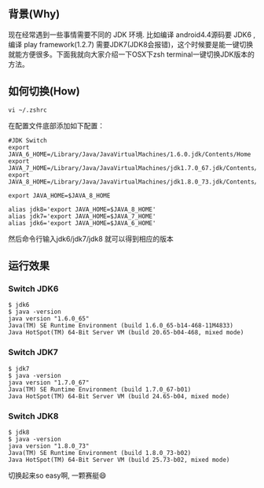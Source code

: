 ## 背景(Why)

现在经常遇到一些事情需要不同的 JDK 环境. 比如编译 android4.4源码要 JDK6 ,编译 play framework(1.2.7) 需要JDK7(JDK8会报错)，这个时候要是能一键切换就能方便很多。下面我就向大家介绍一下OSX下zsh terminal一键切换JDK版本的方法。

## 如何切换(How)
```
vi ~/.zshrc
```

在配置文件底部添加如下配置：
```
#JDK Switch
export JAVA_6_HOME=/Library/Java/JavaVirtualMachines/1.6.0.jdk/Contents/Home
export JAVA_7_HOME=/Library/Java/JavaVirtualMachines/jdk1.7.0_67.jdk/Contents/Home
export JAVA_8_HOME=/Library/Java/JavaVirtualMachines/jdk1.8.0_73.jdk/Contents/Home

export JAVA_HOME=$JAVA_8_HOME

alias jdk8='export JAVA_HOME=$JAVA_8_HOME'
alias jdk7='export JAVA_HOME=$JAVA_7_HOME'
alias jdk6='export JAVA_HOME=$JAVA_6_HOME'
```

然后命令行输入jdk6/jdk7/jdk8 就可以得到相应的版本

## 运行效果

### Switch JDK6
```
$ jdk6
$ java -version
java version "1.6.0_65"
Java(TM) SE Runtime Environment (build 1.6.0_65-b14-468-11M4833)
Java HotSpot(TM) 64-Bit Server VM (build 20.65-b04-468, mixed mode)
```

### Switch JDK7
```
$ jdk7
$ java -version
java version "1.7.0_67"
Java(TM) SE Runtime Environment (build 1.7.0_67-b01)
Java HotSpot(TM) 64-Bit Server VM (build 24.65-b04, mixed mode)
```

### Switch JDK8
```
$ jdk8
$ java -version
java version "1.8.0_73"
Java(TM) SE Runtime Environment (build 1.8.0_73-b02)
Java HotSpot(TM) 64-Bit Server VM (build 25.73-b02, mixed mode)
```

切换起来so easy啊, 一颗赛艇😄
